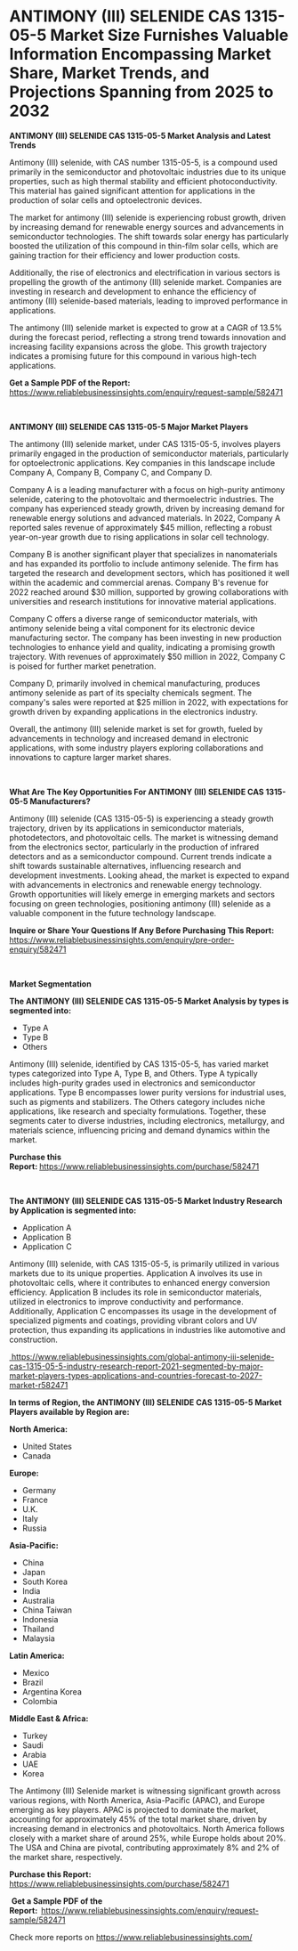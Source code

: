 <p><h1>ANTIMONY (III) SELENIDE CAS 1315-05-5 Market Size Furnishes Valuable Information Encompassing Market Share, Market Trends, and Projections Spanning from 2025 to 2032</h1></p><p><strong>ANTIMONY (III) SELENIDE CAS 1315-05-5 Market Analysis and Latest Trends</strong></p>
<p><p>Antimony (III) selenide, with CAS number 1315-05-5, is a compound used primarily in the semiconductor and photovoltaic industries due to its unique properties, such as high thermal stability and efficient photoconductivity. This material has gained significant attention for applications in the production of solar cells and optoelectronic devices. </p><p>The market for antimony (III) selenide is experiencing robust growth, driven by increasing demand for renewable energy sources and advancements in semiconductor technologies. The shift towards solar energy has particularly boosted the utilization of this compound in thin-film solar cells, which are gaining traction for their efficiency and lower production costs. </p><p>Additionally, the rise of electronics and electrification in various sectors is propelling the growth of the antimony (III) selenide market. Companies are investing in research and development to enhance the efficiency of antimony (III) selenide-based materials, leading to improved performance in applications. </p><p>The antimony (III) selenide market is expected to grow at a CAGR of 13.5% during the forecast period, reflecting a strong trend towards innovation and increasing facility expansions across the globe. This growth trajectory indicates a promising future for this compound in various high-tech applications.</p></p>
<p><strong>Get a Sample PDF of the Report:&nbsp;</strong> <a href="https://www.reliablebusinessinsights.com/enquiry/request-sample/582471?utm_campaign=3325&utm_medium=2&utm_source=Github&utm_content=ia&utm_term=23032025&utm_id=antimony-iii-selenide-cas-1315-05-5">https://www.reliablebusinessinsights.com/enquiry/request-sample/582471</a></p>
<p>&nbsp;</p>
<p><strong>ANTIMONY (III) SELENIDE CAS 1315-05-5 Major Market Players</strong></p>
<p><p>The antimony (III) selenide market, under CAS 1315-05-5, involves players primarily engaged in the production of semiconductor materials, particularly for optoelectronic applications. Key companies in this landscape include Company A, Company B, Company C, and Company D.</p><p>Company A is a leading manufacturer with a focus on high-purity antimony selenide, catering to the photovoltaic and thermoelectric industries. The company has experienced steady growth, driven by increasing demand for renewable energy solutions and advanced materials. In 2022, Company A reported sales revenue of approximately $45 million, reflecting a robust year-on-year growth due to rising applications in solar cell technology.</p><p>Company B is another significant player that specializes in nanomaterials and has expanded its portfolio to include antimony selenide. The firm has targeted the research and development sectors, which has positioned it well within the academic and commercial arenas. Company B's revenue for 2022 reached around $30 million, supported by growing collaborations with universities and research institutions for innovative material applications.</p><p>Company C offers a diverse range of semiconductor materials, with antimony selenide being a vital component for its electronic device manufacturing sector. The company has been investing in new production technologies to enhance yield and quality, indicating a promising growth trajectory. With revenues of approximately $50 million in 2022, Company C is poised for further market penetration.</p><p>Company D, primarily involved in chemical manufacturing, produces antimony selenide as part of its specialty chemicals segment. The company's sales were reported at $25 million in 2022, with expectations for growth driven by expanding applications in the electronics industry.</p><p>Overall, the antimony (III) selenide market is set for growth, fueled by advancements in technology and increased demand in electronic applications, with some industry players exploring collaborations and innovations to capture larger market shares.</p></p>
<p>&nbsp;</p>
<p><strong>What Are The Key Opportunities For ANTIMONY (III) SELENIDE CAS 1315-05-5 Manufacturers?</strong></p>
<p><p>Antimony (III) selenide (CAS 1315-05-5) is experiencing a steady growth trajectory, driven by its applications in semiconductor materials, photodetectors, and photovoltaic cells. The market is witnessing demand from the electronics sector, particularly in the production of infrared detectors and as a semiconductor compound. Current trends indicate a shift towards sustainable alternatives, influencing research and development investments. Looking ahead, the market is expected to expand with advancements in electronics and renewable energy technology. Growth opportunities will likely emerge in emerging markets and sectors focusing on green technologies, positioning antimony (III) selenide as a valuable component in the future technology landscape.</p></p>
<p><strong>Inquire or Share Your Questions If Any Before Purchasing This Report:</strong> <a href="https://www.reliablebusinessinsights.com/enquiry/pre-order-enquiry/582471?utm_campaign=3325&utm_medium=2&utm_source=Github&utm_content=ia&utm_term=23032025&utm_id=antimony-iii-selenide-cas-1315-05-5">https://www.reliablebusinessinsights.com/enquiry/pre-order-enquiry/582471</a></p>
<p>&nbsp;</p>
<p><strong>Market Segmentation</strong></p>
<p><strong>The ANTIMONY (III) SELENIDE CAS 1315-05-5 Market Analysis by types is segmented into:</strong></p>
<p><ul><li>Type A</li><li>Type B</li><li>Others</li></ul></p>
<p><p>Antimony (III) selenide, identified by CAS 1315-05-5, has varied market types categorized into Type A, Type B, and Others. Type A typically includes high-purity grades used in electronics and semiconductor applications. Type B encompasses lower purity versions for industrial uses, such as pigments and stabilizers. The Others category includes niche applications, like research and specialty formulations. Together, these segments cater to diverse industries, including electronics, metallurgy, and materials science, influencing pricing and demand dynamics within the market.</p></p>
<p><strong>Purchase this Report:&nbsp;</strong><a href="https://www.reliablebusinessinsights.com/purchase/582471?utm_campaign=3325&utm_medium=2&utm_source=Github&utm_content=ia&utm_term=23032025&utm_id=antimony-iii-selenide-cas-1315-05-5">https://www.reliablebusinessinsights.com/purchase/582471</a></p>
<p>&nbsp;</p>
<p><strong>The ANTIMONY (III) SELENIDE CAS 1315-05-5 Market Industry Research by Application is segmented into:</strong></p>
<p><ul><li>Application A</li><li>Application B</li><li>Application C</li></ul></p>
<p><p>Antimony (III) selenide, with CAS 1315-05-5, is primarily utilized in various markets due to its unique properties. Application A involves its use in photovoltaic cells, where it contributes to enhanced energy conversion efficiency. Application B includes its role in semiconductor materials, utilized in electronics to improve conductivity and performance. Additionally, Application C encompasses its usage in the development of specialized pigments and coatings, providing vibrant colors and UV protection, thus expanding its applications in industries like automotive and construction.</p></p>
<p><a href="https://www.reliablebusinessinsights.com/global-antimony-iii-selenide-cas-1315-05-5-industry-research-report-2021-segmented-by-major-market-players-types-applications-and-countries-forecast-to-2027-market-r582471?utm_campaign=3325&utm_medium=2&utm_source=Github&utm_content=ia&utm_term=23032025&utm_id=antimony-iii-selenide-cas-1315-05-5">&nbsp;https://www.reliablebusinessinsights.com/global-antimony-iii-selenide-cas-1315-05-5-industry-research-report-2021-segmented-by-major-market-players-types-applications-and-countries-forecast-to-2027-market-r582471</a></p>
<p><strong>In terms of Region, the ANTIMONY (III) SELENIDE CAS 1315-05-5 Market Players available by Region are:</strong></p>
<p>
    <p> <strong> North America: </strong>
        <ul>
            <li>United States</li>
            <li>Canada</li>
        </ul>
        </p> 
    <p> <strong> Europe: </strong>
        <ul>
            <li>Germany</li>
            <li>France</li>
            <li>U.K.</li>
            <li>Italy</li>
            <li>Russia</li>
        </ul>
        </p> 
    <p> <strong> Asia-Pacific: </strong>
        <ul>
            <li>China</li>
            <li>Japan</li>
            <li>South Korea</li>
            <li>India</li>
            <li>Australia</li>
            <li>China Taiwan</li>
            <li>Indonesia</li>
            <li>Thailand</li>
            <li>Malaysia</li>
        </ul>
        </p> 
    <p> <strong> Latin America: </strong>
        <ul>
            <li>Mexico</li>
            <li>Brazil</li>
            <li>Argentina Korea</li>
            <li>Colombia</li>
        </ul>
        </p> 
    <p> <strong> Middle East & Africa: </strong>
        <ul>
            <li>Turkey</li>
            <li>Saudi</li>
            <li>Arabia</li>
            <li>UAE</li>
            <li>Korea</li>
        </ul>
    </p>
    </p>
<p><p>The Antimony (III) Selenide market is witnessing significant growth across various regions, with North America, Asia-Pacific (APAC), and Europe emerging as key players. APAC is projected to dominate the market, accounting for approximately 45% of the total market share, driven by increasing demand in electronics and photovoltaics. North America follows closely with a market share of around 25%, while Europe holds about 20%. The USA and China are pivotal, contributing approximately 8% and 2% of the market share, respectively.</p></p>
<p><strong>Purchase this Report: </strong><a href="https://www.reliablebusinessinsights.com/purchase/582471?utm_campaign=3325&utm_medium=2&utm_source=Github&utm_content=ia&utm_term=23032025&utm_id=antimony-iii-selenide-cas-1315-05-5">https://www.reliablebusinessinsights.com/purchase/582471</a></p>
<p>&nbsp;<strong>Get a Sample PDF of the Report:&nbsp;&nbsp;</strong><a href="https://www.reliablebusinessinsights.com/enquiry/request-sample/582471?utm_campaign=3325&utm_medium=2&utm_source=Github&utm_content=ia&utm_term=23032025&utm_id=antimony-iii-selenide-cas-1315-05-5">https://www.reliablebusinessinsights.com/enquiry/request-sample/582471</a></p>
<p><strong></strong></p>
<p>Check more reports on <a href="https://www.reliablebusinessinsights.com/?utm_campaign=3325&utm_medium=2&utm_source=Github&utm_content=ia&utm_term=23032025&utm_id=antimony-iii-selenide-cas-1315-05-5">https://www.reliablebusinessinsights.com/</a></p>